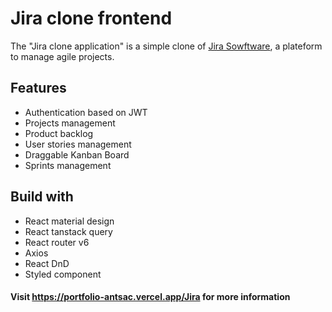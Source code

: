 # Jira clone frontend

The "Jira clone application" is a simple clone of [Jira Sowftware](https://www.atlassian.com/fr/software/jira), a plateform to manage agile projects.

## Features

- Authentication based on JWT
- Projects management
- Product backlog
- User stories management
- Draggable Kanban Board
- Sprints management

## Build with

- React material design
- React tanstack query
- React router v6
- Axios
- React DnD
- Styled component

#### Visit https://portfolio-antsac.vercel.app/Jira for more information
